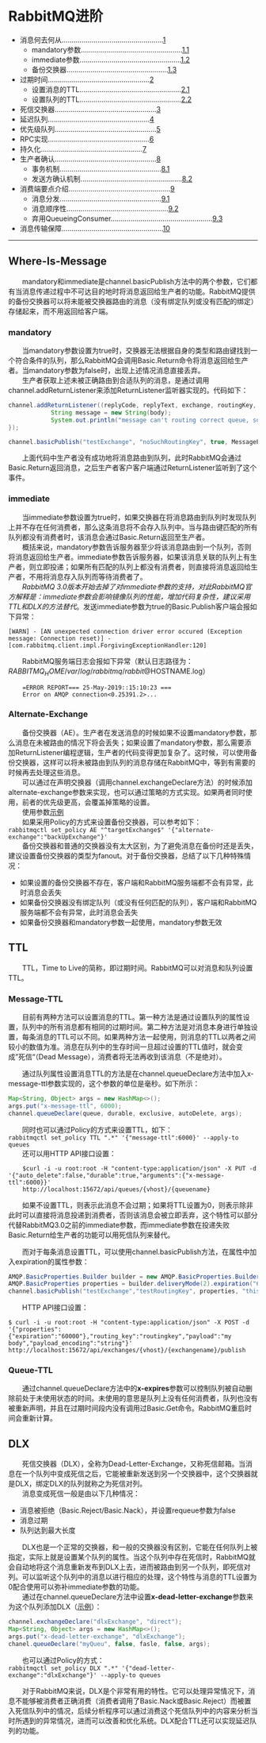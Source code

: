 # RabbitMQ进阶    
- 消息何去何从...................................................[1](#Where-Is-Message)    
    - mandatory参数...................................................[1.1](#mandatory)    
    - immediate参数...................................................[1.2](#immediate)   
    - 备份交换器...................................................[1.3](#Alternate-Exchange)   
- 过期时间...................................................[2](#TTL)
    - 设置消息的TTL...................................................[2.1](#Message-TTL)   
    - 设置队列的TTL...................................................[2.2](#Queue-TTL)    
- 死信交换器...................................................[3](#DLX)   
- 延迟队列...................................................[4](#Delay-Queue)    
- 优先级队列...................................................[5](#Priority-Queue)    
- RPC实现...................................................[6](#RPC)
- 持久化...................................................[7](#Persistence)  
- 生产者确认...................................................[8](#Confirm)  
    - 事务机制...................................................[8.1](#Transaction)
    - 发送方确认机制...................................................[8.2](#Publisher-Confirm) 
- 消费端要点介绍...................................................[9](#Consumer)
    - 消息分发...................................................[9.1](#Message-Distribution)
    - 消息顺序性...................................................[9.2](#Message-Order)
    - 弃用QueueingConsumer...................................................[9.3](#Abandon-QueueingConsumer) 
- 消息传输保障...................................................[10](#Message-Transmission-Guarantee)     




***   

## Where-Is-Message    
　　mandatory和immediate是channel.basicPublish方法中的两个参数，它们都有当消息传递过程中不可达目的地时将消息返回给生产者的功能。RabbitMQ提供的备份交换器可以将未能被交换器路由的消息（没有绑定队列或没有匹配的绑定）存储起来，而不用返回给客户端。    

### mandatory    
　　当mandatory参数设置为true时，交换器无法根据自身的类型和路由键找到一个符合条件的队列，那么RabbitMQ会调用Basic.Return命令将消息返回给生产者。当mandatory参数为false时，出现上述情况消息直接丢弃。    
　　生产者获取上述未被正确路由到合适队列的消息，是通过调用channel.addReturnListener来添加ReturnListener监听器实现的。代码如下：    
```java
channel.addReturnListener((replyCode, replyText, exchange, routingKey, properties, body) -> {
            String message = new String(body);
            System.out.println("message can't routing correct queue, so return : " + message);
});

channel.basicPublish("testExchange", "noSuchRoutingKey", true, MessageProperties.PERSISTENT_TEXT_PLAIN, "this body should return".getBytes());
```    

　　上面代码中生产者没有成功地将消息路由到队列，此时RabbitMQ会通过Basic.Return返回消息，之后生产者客户客户端通过ReturnListener监听到了这个事件。    


### immediate    
　　当immediate参数设置为true时，如果交换器在将消息路由到队列时发现队列上并不存在任何消费者，那么这条消息将不会存入队列中。当与路由键匹配的所有队列都没有消费者时，该消息会通过Basic.Return返回至生产者。    
　　概括来说，mandatory参数告诉服务器至少将该消息路由到一个队列，否则将消息返回给生产者。immediate参数告诉服务器，如果该消息关联的队列上有生产者，则立即投递；如果所有匹配的队列上都没有消费者，则直接将消息返回给生产者，不用将消息存入队列而等待消费者了。    
　　*RabbitMQ 3.0版本开始去掉了对immediate参数的支持，对此RabbitMQ官方解释是：immediate参数会影响镜像队列的性能，增加代码复杂性，建议采用TTL和DLX的方法替代*。发送immediate参数为true的Basic.Publish客户端会报如下异常：    
```
[WARN] - [AN unexpected connection driver error occured (Exception message: Connection reset)] - [com.rabbitmq.client.impl.ForgivingExceptionHandler:120]
```    
　　RabbitMQ服务端日志会报如下异常（默认日志路径为：$RABBITMQ_HOME/var/log/rabbitmq/rabbit@$HOSTNAME.log）    
```
    =ERROR REPORT=== 25-May-2019::15:10:23 ===
    Error on AMQP connection<0.25391.2>...
```   

### Alternate-Exchange    
　　备份交换器（AE）。生产者在发送消息的时候如果不设置mandatory参数，那么消息在未被路由的情况下将会丢失；如果设置了mandatory参数，那么需要添加ReturnListener编程逻辑，生产者的代码变得更加复杂了。这时候，可以使用备份交换器，这样可以将未被路由到队列的消息存储在RabbitMQ中，等到有需要的时候再去处理这些消息。    
　　可以通过在声明交换器（调用channel.exchangeDeclare方法）的时候添加alternate-exchange参数来实现，也可以通过策略的方式实现。如果两者同时使用，前者的优先级更高，会覆盖掉策略的设置。    
　　使用参数[示例](./src/main/java/com/isaac/ch4/AlternateExchangeDemo.java)    
　　如果采用Policy的方式来设置备份交换器，可以参考如下：    
`rabbitmqctl set_policy AE "^targetExchange$" '{"alternate-exchange":"backUpExchange"}'`    
　　备份交换器和普通的交换器没有太大区别，为了避免消息在备份时还是丢失，建议设置备份交换器的类型为fanout。对于备份交换器，总结了以下几种特殊情况：    
* 如果设置的备份交换器不存在，客户端和RabbitMQ服务端都不会有异常，此时消息会丢失    
* 如果备份交换器没有绑定队列（或没有任何匹配的队列），客户端和RabbitMQ服务端都不会有异常，此时消息会丢失    
* 如果备份交换器和mandatory参数一起使用，mandatory参数无效    


## TTL    
　　TTL，Time to Live的简称，即过期时间。RabbitMQ可以对消息和队列设置TTL。    


### Message-TTL    
　　目前有两种方法可以设置消息的TTL。第一种方法是通过设置队列的属性设置，队列中的所有消息都有相同的过期时间。第二种方法是对消息本身进行单独设置，每条消息的TTL可以不同。如果两种方法一起使用，则消息的TTL以两者之间较小的数值为准。消息在队列中的生存时间一旦超过设置的TTL值时，就会变成”死信“（Dead Message），消费者将无法再收到该消息（不是绝对）。    

　　通过队列属性设置消息TTL的方法是在channel.queueDeclare方法中加入x-message-ttl参数实现的，这个参数的单位是毫秒。如下所示：    
```java
Map<String, Object> args = new HashMap<>();
args.put("x-message-ttl", 6000);
channel.queueDeclare(queue, durable, exclusive, autoDelete, args);
```    
　　同时也可以通过Policy的方式来设置TTL，如下：    
`rabbitmqctl set_policy TTL ".*" '{"message-ttl":6000}' --apply-to queues`    
　　还可以用HTTP API接口设置：    
```shell 
    $curl -i -u root:root -H "content-type:application/json" -X PUT -d '{"auto_delete":false,"durable":true,"arguments":{"x-message-ttl":6000}}'
    http://localhost:15672/api/queues/{vhost}/{queuename}
```    

　　如果不设置TTL，则表示此消息不会过期；如果将TTL设置为0，则表示除非此时可以直接将消息投递到消费者，否则该消息会被立即丢弃，这个特性可以部分代替RabbitMQ3.0之前的immediate参数，而immediate参数在投递失败Basic.Return给生产者的功能可以用死信队列来替代。    

　　而对于每条消息设置TTL，可以使用channel.basicPublish方法，在属性中加入expiration的属性参数：    
```java
AMQP.BasicProperties.Builder builder = new AMQP.BasicProperties.Builder();
AMQP.BasicProperties properties = builder.deliveryMode(2).expiration("6000").build();
channel.basicPublish("testExchange","testRoutingKey", properties, "this is a ddl message!".getBytes());
```    

　　HTTP API接口设置：    
```shell
$ curl -i -u root:root -H "content-type:application/json" -X POST -d '{"properties":{"expiration":"60000"},"routing_key":"routingkey","payload":"my body","payload_encoding":"string"}'
http://localhost:15672/api/exchanges/{vhost}/{exchangename}/publish
```    

### Queue-TTL    
　　通过channel.queueDeclare方法中的**x-expires**参数可以控制队列被自动删除前处于未使用状态的时间。未使用的意思是队列上没有任何消费者，队列也没有被重新声明，并且在过期时间段内没有调用过Basic.Get命令。RabbitMQ重启时间会重新计算。     



## DLX    
　　死信交换器（DLX），全称为Dead-Letter-Exchange，又称死信邮箱。当消息在一个队列中变成死信之后，它能被重新发送到另一个交换器中，这个交换器就是DLX，绑定DLX的队列就称之为死信对列。    
　　消息变成死信一般是由以下几种情况：    
* 消息被拒绝（Basic.Reject/Basic.Nack），并设置requeue参数为false 
* 消息过期
* 队列达到最大长度

　　DLX也是一个正常的交换器，和一般的交换器没有区别，它能在任何队列上被指定，实际上就是设置某个队列的属性。当这个队列中存在死信时，RabbitMQ就会自动地将这个消息重新发布到DLX上去，进而被路由到另一个队列，即死信对列。可以监听这个队列中的消息以进行相应的处理，这个特性与消息的TTL设置为0配合使用可以弥补immediate参数的功能。    
　　通过在channel.queueDeclare方法中设置**x-dead-letter-exchange**参数来为这个队列添加DLX（[示例](./src/main/java/com/isaac/ch4/DLXDemo.java)）：    
```java
channel.exchangeDeclare("dlxExchange", "direct");
Map<String, Object> args = new HashMap<>();
args.put("x-dead-letter-exchange", "dlxExchange");
chanel.queueDeclare("myQueu", false, fasle, false, args);
```    
　　也可以通过Policy的方式：    
`rabbitmqctl set_policy DLX ".*" '{"dead-letter-exchange":"dlxExchange"}' --apply-to queues`     

　　对于RabbitMQ来说，DLX是个非常有用的特性。它可以处理异常情况下，消息不能够被消费者正确消费（消费者调用了Basic.Nack或Basic.Reject）而被置入死信队列中的情况，后续分析程序可以通过消费这个死信队列中的内容来分析当时所遇到的异常情况，进而可以改善和优化系统。DLX配合TTL还可以实现延迟队列的功能。    




